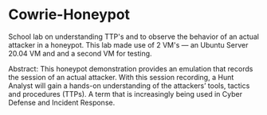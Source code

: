 # Cowrie-Honeypot
School lab on understanding TTP's and to observe the behavior of an actual attacker in a honeypot. This lab made use of 2 VM's — an Ubuntu Server 20.04 VM and and a second VM for testing.

Abstract: This honeypot demonstration provides an emulation that records the session of an actual attacker. With this session recording, a Hunt Analyst will gain a hands-on understanding of the attackers’ tools, tactics and procedures (TTPs). A term that is increasingly being used in Cyber Defense and Incident Response. 

